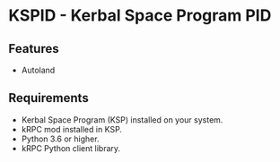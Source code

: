 # KSPID - Kerbal Space Program PID

## Features
- Autoland

## Requirements
- Kerbal Space Program (KSP) installed on your system.
- kRPC mod installed in KSP.
- Python 3.6 or higher.
- kRPC Python client library.
